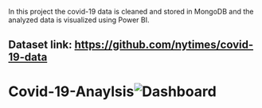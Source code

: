 In this project the covid-19 data is cleaned and stored in MongoDB and the analyzed data is visualized using Power BI.
## Dataset link: https://github.com/nytimes/covid-19-data
# Covid-19-Anaylsis![Dashboard](https://user-images.githubusercontent.com/65416584/233437546-17d2e972-d95f-42e5-9b10-98a56e266a74.png)
